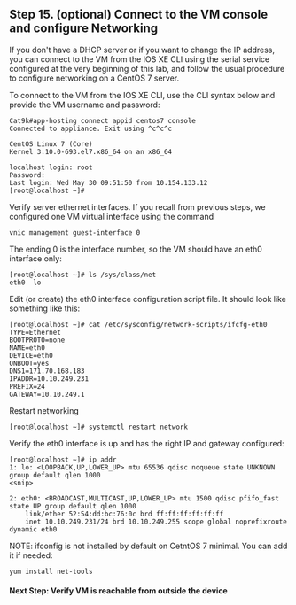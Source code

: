 ## Step 15. (optional) Connect to the VM console and configure Networking

If you don't have a DHCP server or if you want to change the IP address, you can
connect to the VM from the IOS XE CLI using the serial service configured at the
very beginning of this lab, and follow the usual procedure to configure
networking on a CentOS 7 server.

To connect to the VM from the IOS XE CLI, use the CLI syntax below and provide
the VM username and password:
```
Cat9k#app-hosting connect appid centos7 console
Connected to appliance. Exit using ^c^c^c

CentOS Linux 7 (Core)
Kernel 3.10.0-693.el7.x86_64 on an x86_64

localhost login: root
Password:
Last login: Wed May 30 09:51:50 from 10.154.133.12
[root@localhost ~]#
```

Verify server ethernet interfaces.
If you recall from previous steps, we configured one VM virtual interface
using the command
```
vnic management guest-interface 0
```

The ending 0 is the interface number, so the VM should have an eth0 interface
only:
```
[root@localhost ~]# ls /sys/class/net
eth0  lo
```

Edit (or create) the eth0 interface configuration script file.
It should look like something like this:
```
[root@localhost ~]# cat /etc/sysconfig/network-scripts/ifcfg-eth0
TYPE=Ethernet
BOOTPROTO=none
NAME=eth0
DEVICE=eth0
ONBOOT=yes
DNS1=171.70.168.183
IPADDR=10.10.249.231
PREFIX=24
GATEWAY=10.10.249.1
```

Restart networking
```
[root@localhost ~]# systemctl restart network
```

Verify the eth0 interface is up and has the right IP and gateway configured:
```
[root@localhost ~]# ip addr
1: lo: <LOOPBACK,UP,LOWER_UP> mtu 65536 qdisc noqueue state UNKNOWN group default qlen 1000
<snip>

2: eth0: <BROADCAST,MULTICAST,UP,LOWER_UP> mtu 1500 qdisc pfifo_fast state UP group default qlen 1000
    link/ether 52:54:dd:bc:76:0c brd ff:ff:ff:ff:ff:ff
    inet 10.10.249.231/24 brd 10.10.249.255 scope global noprefixroute dynamic eth0
```

NOTE: ifconfig is not installed by default on CetntOS 7 minimal.
You can add it if needed:
```
yum install net-tools
```

#### Next Step: Verify VM is reachable from outside the device
